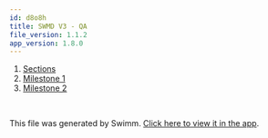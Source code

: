 ```yaml
---
id: d8o8h
title: SWMD V3 - QA
file_version: 1.1.2
app_version: 1.8.0
---
```


<!-- Steps - Do not remove this comment -->
1. [Sections](sections.4xwjb.sw.md)
2. [Milestone 1](milestone-1.lef79.sw.md)
3. [Milestone 2](milestone-2.c5mvu88t.sw.md)


<br/>

This file was generated by Swimm. [Click here to view it in the app](https://swimm-web-app.web.app/repos/Z2l0aHViJTNBJTNBTm9hUmVwbyUzQSUzQU5vYW96ZXI=/playlists/d8o8h).
